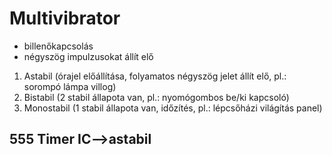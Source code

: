 # Multivibrator

- billenőkapcsolás
- négyszög impulzusokat állít elő
1. Astabil (órajel előállítása, folyamatos négyszög jelet állít elő, pl.: sorompó lámpa villog)
2. Bistabil (2 stabil állapota van, pl.: nyomógombos be/ki kapcsoló)
3. Monostabil (1 stabil állapota van, időzítés, pl.: lépcsőházi világítás panel)

## 555 Timer IC-->astabil

